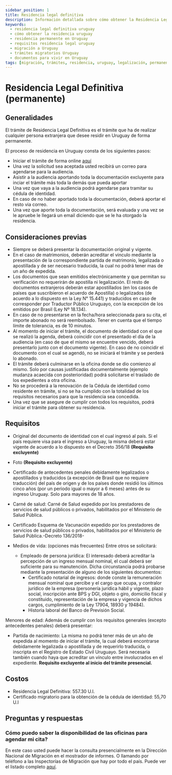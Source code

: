 ```yaml
---
sidebar_position: 1
title: Residencia legal definitiva
description: Información detallada sobre cómo obtener la Residencia Legal Definitiva en Uruguay, incluyendo pasos del trámite, requisitos, costos y recomendaciones.
keywords:
  - residencia legal definitiva uruguay
  - cómo obtener la residencia uruguay
  - residencia permanente en Uruguay
  - requisitos residencia legal uruguay
  - migración a Uruguay
  - trámites migratorios Uruguay
  - documentos para vivir en Uruguay
tags: [migración, trámites, residencia, uruguay, legalización, permanencia]
---
```


# Residencia Legal Definitiva (permanente)

## Generalidades

El trámite de Residencia Legal Definitiva es el trámite que ha de realizar cualquier persona extranjera
que desee residir en Uruguay de forma permanente.

El proceso de residencia en Uruguay consta de los siguientes pasos:
- Iniciar el trámite de forma online [aquí](https://www.gub.uy/tramites/residencia-legal-permanente)
- Una vez la solicitud sea aceptada usted recibirá un correo para agendarse para la audiencia.
- Asistir a la audiencia aportando toda la documentación excluyente para inciar el trámite más toda la demás 
que pueda aportar
- Una vez que vaya a la audiencia podrá agendarse para tramitar su cédula de identidad.
- En caso de no haber aportado toda la documentación, deberá aportar el resto via correo.
- Una vez que aporte toda la documentación, será evaluada y una vez se le apruebe le llegará un email diciendo que 
se le ha otorgado la residencia.

## Consideraciones previas

- Siempre se deberá presentar la documentación original y vigente.
- En el caso de matrimonios, deberán acreditar el vinculo mediante la presentación de la correspondiente partida de matrimonio, legalizada o apostillada y de ser necesario traducida, la cual no podrá tener mas de un año de expedida.
- Los documentos que sean emitidos electrónicamente y que permitan su verificación no requerirán de apostilla ni legalización. El resto de documentos extranjeros deberán estar apostillados (en los casos de países que suscribieron el acuerdo de Apostilla) o legalizados  (de acuerdo a lo dispuesto en la Ley N° 15.441) y traducidos en caso de corresponder por Traductor Público Uruguayo, con la excepción de los emitidos por Brasil (Ley Nº 18.134).
- En caso de no presentarse en la fecha/hora seleccionada para su cita, el importe abonado no será reembolsado. Tener en cuenta que el tiempo límite de tolerancia, es de 10 minutos.
- Al momento de iniciar el trámite, el documento de identidad con el que se realizó la agenda, deberá coincidir con el presentado el día de la audiencia (en caso de que el mismo se encuentre vencido, deberá presentarlo junto con el documento vigente). En caso de no coincidir el documento con el cual se agendó, no se iniciará el trámite y se perderá lo abonado.
- El trámite deberá culminarse en la oficina donde se dio comienzo al mismo. Solo por causas justificadas documentalmente (ejemplo mudanza acaecida con posterioridad) podrá solicitarse el traslado de los expedientes a otra oficina.
- No se procederá a la renovación de la Cédula de identidad como residente en trámite, si no se ha cumplido con la totalidad de los requisitos necesarios para que la residencia sea concedida.
- Una vez que se asegure de cumplir con todos los requisitos, podrá iniciar el trámite para obtener su residencia. 


## Requisitos

- Original del documento de identidad con el cual ingresó al país. Si el país requiere visa para el ingreso a Uruguay, la misma deberá estar vigente de acuerdo a lo dispuesto en el Decreto 356/18 **(Requisito excluyente)**

- Foto **(Requisito excluyente)**

- Certificado de antecedentes penales debidamente legalizados o apostillados y traducidos (a excepción de Brasil que no requiere traducción) del país de origen y de los países donde residió los últimos cinco años (por un periodo igual o mayor a 6 meses) antes de su ingreso Uruguay. Solo para mayores de 18 años. 

- Carné de salud: Carné de Salud expedido por los prestadores de servicios de salud públicos o privados, habilitados por el Ministerio de Salud Pública.
- Certificado Esquema de Vacunación  expedido por los prestadores de servicios de salud públicos o privados, habilitados por el Ministerio de Salud Pública.-Decreto 136/2018-
- Medios de vida: (opciones más frecuentes) Entre otros se solicitará:
    - Empleado de persona jurídica: El interesado deberá acreditar la percepción de un ingreso mensual nominal, el cual deberá ser suficiente para su manutención. Dicha circunstancia podrá probarse mediante la presentación de alguno de los siguientes documentos:
        - Certificado notarial de ingresos: donde conste la remuneración mensual nominal que percibe y el cargo que ocupa, y contralor jurídico de la empresa (personería jurídica hábil y vigente, plazo social, inscripción ante BPS y DGI, objeto o giro, domicilio fiscal y constituido, representación de la empresa y vigencia de dichos cargos, cumplimiento de la Ley 17904, 18930 y 19484).
        - Historia laboral del Banco de Previsión Social.


Menores de edad: Además de cumplir con los requisitos generales (excepto antecedentes penales) deberá presentar:
- Partida de nacimiento: La misma no podrá tener más de un año de expedida al momento de iniciar el trámite, la cual deberá encontrarse debidamente legalizada o apostillada y de requerirlo traducida, o inscripta en el Registro de Estado Civil Uruguayo. Será necesaria también cuando haya que acreditar un vínculo entre involucrados en el expediente. **Requisito excluyente al inicio del trámite presencial.**

## Costos
- Residencia Legal Definitiva: 557.30 U.I.
- Certificado migratorio para la obtención de la cédula de identidad: 55,70 U.I

## Preguntas y respuestas

### Cómo puedo saber la disponibilidad de las oficinas para agendar mi cita?
En este caso usted puede hacer la consulta presencialmente en la Dirección Nacional de Migración en el mostrador
de informes. O llamando por teléfono a las Inspectorías de Migración que hay por todo el país. Puede ver el listado
completo [aquí](https://www.gub.uy/ministerio-interior/tramites-y-servicios/servicios/oficinas-direccion-nacional-migracion).
